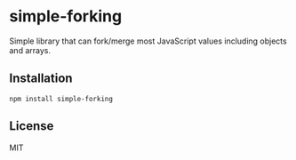 # simple-forking

Simple library that can fork/merge most JavaScript values including objects and arrays.

## Installation

```
npm install simple-forking
```

## License

MIT
